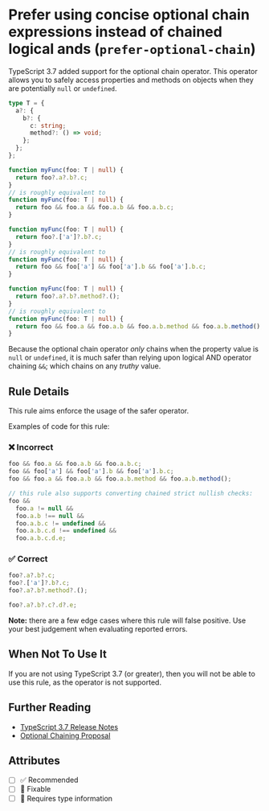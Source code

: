 # Prefer using concise optional chain expressions instead of chained logical ands (`prefer-optional-chain`)

TypeScript 3.7 added support for the optional chain operator.
This operator allows you to safely access properties and methods on objects when they are potentially `null` or `undefined`.

```ts
type T = {
  a?: {
    b?: {
      c: string;
      method?: () => void;
    };
  };
};

function myFunc(foo: T | null) {
  return foo?.a?.b?.c;
}
// is roughly equivalent to
function myFunc(foo: T | null) {
  return foo && foo.a && foo.a.b && foo.a.b.c;
}

function myFunc(foo: T | null) {
  return foo?.['a']?.b?.c;
}
// is roughly equivalent to
function myFunc(foo: T | null) {
  return foo && foo['a'] && foo['a'].b && foo['a'].b.c;
}

function myFunc(foo: T | null) {
  return foo?.a?.b?.method?.();
}
// is roughly equivalent to
function myFunc(foo: T | null) {
  return foo && foo.a && foo.a.b && foo.a.b.method && foo.a.b.method();
}
```

Because the optional chain operator _only_ chains when the property value is `null` or `undefined`, it is much safer than relying upon logical AND operator chaining `&&`; which chains on any _truthy_ value.

## Rule Details

This rule aims enforce the usage of the safer operator.

Examples of code for this rule:

<!--tabs-->

### ❌ Incorrect

```ts
foo && foo.a && foo.a.b && foo.a.b.c;
foo && foo['a'] && foo['a'].b && foo['a'].b.c;
foo && foo.a && foo.a.b && foo.a.b.method && foo.a.b.method();

// this rule also supports converting chained strict nullish checks:
foo &&
  foo.a != null &&
  foo.a.b !== null &&
  foo.a.b.c != undefined &&
  foo.a.b.c.d !== undefined &&
  foo.a.b.c.d.e;
```

### ✅ Correct

```ts
foo?.a?.b?.c;
foo?.['a']?.b?.c;
foo?.a?.b?.method?.();

foo?.a?.b?.c?.d?.e;
```

**Note:** there are a few edge cases where this rule will false positive. Use your best judgement when evaluating reported errors.

## When Not To Use It

If you are not using TypeScript 3.7 (or greater), then you will not be able to use this rule, as the operator is not supported.

## Further Reading

- [TypeScript 3.7 Release Notes](https://www.typescriptlang.org/docs/handbook/release-notes/typescript-3-7.html)
- [Optional Chaining Proposal](https://github.com/tc39/proposal-optional-chaining/)

## Attributes

- [ ] ✅ Recommended
- [ ] 🔧 Fixable
- [ ] 💭 Requires type information

